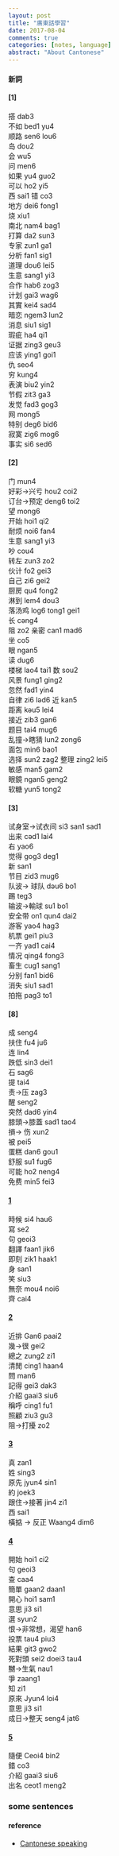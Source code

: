 ```yaml
---
layout: post
title: "廣東話學習"
date: 2017-08-04
comments: true
categories: [notes, language]
abstract: "About Cantonese"
---
```


#### 新詞
#### [1]
搭 dab3  
不如 bed1 yu4  
顺路  sen6 lou6  
岛 dou2  
会 wu5  
问 men6  
如果 yu4 guo2  
可以 ho2 yi5  
西 sai1
错 co3  
地方  dei6 fong1  
烧 xiu1  
南北 nam4 bag1  
打算  da2 sun3  
专家  zun1 ga1  
分析  fan1 sig1  
道理  dou6 lei5  
生意  sang1 yi3  
合作  hab6 zog3  
计划  gai3 wag6  
其實  kei4 sad4  
暗恋  ngem3 lun2  
消息  siu1 sig1  
瑕疵  ha4  qi1  
证据  zing3 geu3  
应该  ying1 goi1  
仇  seo4  
穷  kung4  
表演  biu2 yin2  
节假 zit3 ga3  
发觉  fad3 gog3  
网  mong5  
特别  deg6 bid6  
寂寞  zig6 mog6  
事实  si6 sed6  

#### [2]
门 mun4  
好彩->兴亏 hou2 coi2  
订台->预定 deng6 toi2  
望 mong6  
开始 hoi1 qi2  
耐烦 noi6 fan4  
生意 sang1 yi3  
吵 cou4  
转左 zun3 zo2  
伙计 fo2 gei3  
自己 zi6 gei2  
厨房 qu4 fong2  
淋到 lem4 dou3  
落汤鸡 log6 tong1 gei1  
长 cəng4  
阻 zo2
亲密 can1 mad6  
坐  co5  
眼  ngan5  
读  dug6  
楼梯 lao4 tai1
数  sou2  
风景  fung1 ging2  
忽然  fad1 yin4  
自律  zi6 ləd6
近  kan5  
距离  kəu5 lei4  
接近  zib3 gan6  
题目  tai4 mug6  
乱撞->瞎猜  lun2 zong6  
面包  min6 bao1  
选择  sun2  zag2
整理 zing2 lei5  
敏感 man5 gam2  
眼鏡  ngan5 geng2  
软糖  yun5 tong2  

#### [3]
试身室->试衣间 si3 san1 sad1  
出来  cəd1 lai4  
右  yao6  
觉得  gog3 deg1  
新  san1  
节目  zid3 mug6  
队波-> 球队 dəu6 bo1  
踢 teg3  
输波->輸球 su1 bo1  
安全带  on1 qun4 dai2  
游客  yao4 hag3  
机票  gei1 piu3  
一齐  yad1 cai4  
情况  qing4 fong3  
畜生  cug1 sang1  
分别  fan1 bid6  
消失  siu1 sad1  
拍拖  pag3 to1  

#### [8]
成 seng4  
扶住  fu4 ju6  
连  lin4  
跌低  sin3 dei1  
石  sag6  
提  tai4  
责->压 zag3  
醒  seng2  
突然   dad6 yin4  
膝頭->膝蓋 sad1 tao4  
損-> 伤 xun2  
被 pei5  
蛋糕 dan6 gou1  
舒服 su1 fug6  
可能  ho2 neng4  
免费  min5 fei3  




#### [1](https://www.ilc.cuhk.edu.hk/Chinese/pthprog1/ch_j1_4passage_sod.html)   
時候  si4 hau6  
寫 se2   
句 geoi3  
翻譯   faan1 jik6  
即刻  zik1 haak1  
身 san1  
笑 siu3  
無奈 mou4 noi6   
齊 cai4  

#### [2](https://www.ilc.cuhk.edu.hk/Chinese/pthprog1/ch_j1_3explain.html)
近排 Gan6 paai2  
幾->很  gei2  
總之 zung2 zi1  
清閒 cing1 haan4  
問  man6  
記得 gei3 dak3  
介紹  gaai3 siu6  
稱呼  cing1 fu1  
照顧  ziu3 gu3  
阻->打擾  zo2

#### [3](https://www.ilc.cuhk.edu.hk/Chinese/pthprog1/ch_j2_2dialogue_sod.html)
真 zan1  
姓  sing3  
原先  jyun4 sin1  
約  joek3  
跟住->接著  jin4 zi1  
西  sai1  
橫掂 -> 反正 Waang4 dim6  

#### [4](https://www.ilc.cuhk.edu.hk/Chinese/pthprog1/ch_j2_4passage_sod.html)
開始 hoi1 ci2  
句 geoi3  
查 caa4  
簡單  gaan2 daan1  
開心  hoi1 sam1  
意思  ji3 si1  
選 syun2  
恨->非常想，渴望  han6  
投票 tau4 piu3  
結果  git3 gwo2  
死對頭  sei2 doei3 tau4  
嬲->生氣  nau1  
爭  zaang1  
知  zi1  
原來  Jyun4 loi4  
意思 ji3 si1  
成日->整天  seng4 jat6  

#### [5](https://www.ilc.cuhk.edu.hk/Chinese/pthprog1/ch_j5_1vocab_sod.html)
隨便 Ceoi4 bin2  
錯  co3  
介紹  gaai3 siu6  
出名  ceot1 meng2  





### some sentences

#### reference
  - [Cantonese speaking](https://www.ilc.cuhk.edu.hk/Chinese/pthprog1/tm_introduction.html)
